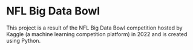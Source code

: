 <h1>NFL Big Data Bowl</h1>

<p>This project is a result of the NFL Big Data Bowl competition hosted by Kaggle (a machine learning competition platform) in 2022 and is created using Python.</p>

